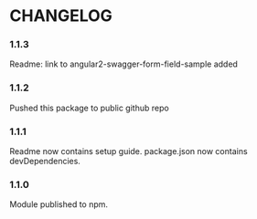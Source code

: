 CHANGELOG
=========

### 1.1.3
Readme: link to angular2-swagger-form-field-sample added

### 1.1.2
Pushed this package to public github repo

### 1.1.1
Readme now contains setup guide.
package.json now contains devDependencies.

### 1.1.0
Module published to npm.